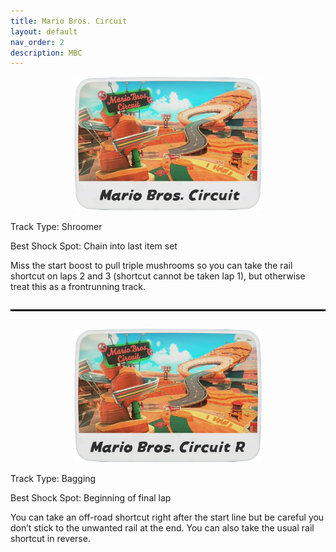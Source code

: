 ```yaml
---
title: Mario Bros. Circuit
layout: default
nav_order: 2
description: MBC
---
```


<p align="center">
  <img src="/assets/images/icon-mario-bros-circuit.png" alt="Mario Bros. Circuit Icon" width="300"/>
</p>

Track Type: Shroomer

Best Shock Spot: Chain into last item set

Miss the start boost to pull triple mushrooms so you can take the rail shortcut on laps 2 and 3 (shortcut cannot be taken lap 1), but otherwise treat this as a frontrunning track.

<hr style="border-top: 2px solid #000; margin: 2em 0;">

<p align="center">
  <img src="/assets/images/icon-mario-bros-circuit-r.png" alt="Mario Bros. Circuit R Icon" width="300"/>
</p>

Track Type: Bagging

Best Shock Spot: Beginning of final lap

You can take an off-road shortcut right after the start line but be careful you don’t stick to the unwanted rail at the end. You can also take the usual rail shortcut in reverse.
